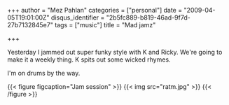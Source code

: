 +++
author = "Mez Pahlan"
categories = ["personal"]
date = "2009-04-05T19:01:00Z"
disqus_identifier = "2b5fc889-b819-46ad-9f7d-27b7132845e7"
tags = ["music"]
title = "Mad jamz"

+++

Yesterday I jammed out super funky style with K and Ricky. We're going to make it a weekly thing. K spits out some
wicked rhymes.

I'm on drums by the way.

{{< figure figcaption="Jam session" >}}
    {{< img src="ratm.jpg" >}}
{{< /figure >}}